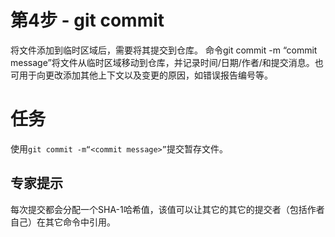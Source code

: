 # 第4步 - git commit
将文件添加到临时区域后，需要将其提交到仓库。 命令git commit -m “commit message”将文件从临时区域移动到仓库，并记录时间/日期/作者/和提交消息。也可用于向更改添加其他上下文以及变更的原因，如错误报告编号等。

# 任务
使用`git commit -m“<commit message>”`提交暂存文件。

## 专家提示
每次提交都会分配一个SHA-1哈希值，该值可以让其它的其它的提交者（包括作者自己）在其它命令中引用。
